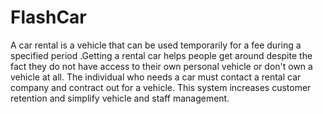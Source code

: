 # FlashCar

A car rental is a vehicle that can be used temporarily for a fee during a specified period .Getting a rental car helps people get around despite the fact they do not have access to their own personal vehicle or don't own a vehicle at all. The individual who needs a car must contact a rental car company and contract out for a vehicle. This system increases customer retention and simplify vehicle and staff management.

